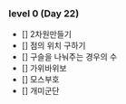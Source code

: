 ### level 0 (Day 22)

- [] 2차원만들기
- [] 점의 위치 구하기
- [] 구슬을 나눠주는 경우의 수
- [] 가위바위보
- [] 모스부호
- [] 개미군단
